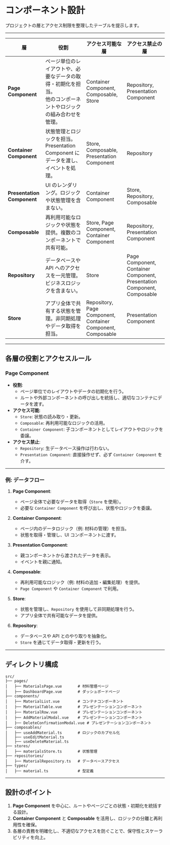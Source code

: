 # コンポーネント設計
プロジェクトの層とアクセス制限を整理したテーブルを提示します。

---

| **層**                     | **役割**                                                                                                         | **アクセス可能な層**                                        | **アクセス禁止の層**                                                    |
| -------------------------- | ---------------------------------------------------------------------------------------------------------------- | ----------------------------------------------------------- | ----------------------------------------------------------------------- |
| **Page Component**         | ページ単位のレイアウトや、必要なデータの取得・初期化を担当。<br>他のコンポーネントやロジックの組み合わせを管理。 | Container Component, Composable, Store                      | Repository, Presentation Component                                      |
| **Container Component**    | 状態管理とロジックを担当。Presentation Component にデータを渡し、イベントを処理。                                | Store, Composable, Presentation Component                   | Repository                                                              |
| **Presentation Component** | UI のレンダリング。ロジックや状態管理を含まない。                                                                | Container Component                                         | Store, Repository, Composable                                           |
| **Composable**             | 再利用可能なロジックや状態を提供。複数のコンポーネントで共有可能。                                               | Store, Page Component, Container Component                  | Repository, Presentation Component                                      |
| **Repository**             | データベースや API へのアクセスを一元管理。ビジネスロジックを含まない。                                          | Store                                                       | Page Component, Container Component, Presentation Component, Composable |
| **Store**                  | アプリ全体で共有する状態を管理。非同期処理やデータ取得を担当。                                                   | Repository, Page Component, Container Component, Composable | Presentation Component                                                  |

---

## **各層の役割とアクセスルール**

### **Page Component**

- **役割**:
  - ページ単位でのレイアウトやデータの初期化を行う。
  - ルートや外部コンポーネントの呼び出しを統括し、適切なコンテナにデータを渡す。
- **アクセス可能**:
  - `Store`: 状態の読み取り・更新。
  - `Composable`: 再利用可能なロジックの活用。
  - `Container Component`: 子コンポーネントとしてレイアウトやロジックを委譲。
- **アクセス禁止**:
  - `Repository`: 生データベース操作は行わない。
  - `Presentation Component`: 直接操作せず、必ず `Container Component` を介す。

---

### **例: データフロー**

1. **Page Component**:

   - ページ全体で必要なデータを取得（`Store` を使用）。
   - 必要な `Container Component` を呼び出し、状態やロジックを委譲。

2. **Container Component**:

   - ページ内のデータロジック（例: 材料の管理）を担当。
   - 状態を取得・管理し、UI コンポーネントに渡す。

3. **Presentation Component**:

   - 親コンポーネントから渡されたデータを表示。
   - イベントを親に通知。

4. **Composable**:

   - 再利用可能なロジック（例: 材料の追加・編集処理）を提供。
   - `Page Component` や `Container Component` で利用。

5. **Store**:

   - 状態を管理し、`Repository` を使用して非同期処理を行う。
   - アプリ全体で共有可能なデータを提供。

6. **Repository**:
   - データベースや API とのやり取りを抽象化。
   - `Store` を通じてデータ取得・更新を行う。

---

## **ディレクトリ構成**

```
src/
├── pages/
│   ├── MaterialsPage.vue       # 材料管理ページ
│   ├── DashboardPage.vue       # ダッシュボードページ
├── components/
│   ├── MaterialList.vue        # コンテナコンポーネント
│   ├── MaterialTable.vue       # プレゼンテーションコンポーネント
│   ├── MaterialRow.vue         # プレゼンテーションコンポーネント
│   ├── AddMaterialModal.vue    # プレゼンテーションコンポーネント
│   ├── DeleteConfirmationModal.vue # プレゼンテーションコンポーネント
├── composables/
│   ├── useAddMaterial.ts       # ロジックのカプセル化
│   ├── useEditMaterial.ts
│   ├── useDeleteMaterial.ts
├── stores/
│   ├── materialsStore.ts       # 状態管理
├── repositories/
│   ├── MaterialRepository.ts   # データベースアクセス
├── types/
│   ├── material.ts             # 型定義
```

---

## **設計のポイント**

1. **Page Component** を中心に、ルートやページごとの状態・初期化を統括する設計。
2. **Container Component** と **Composable** を活用し、ロジックの分離と再利用性を確保。
3. 各層の責務を明確化し、不適切なアクセスを防ぐことで、保守性とスケーラビリティを向上。
